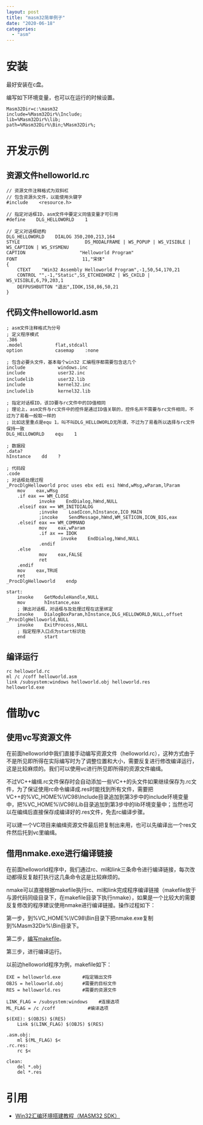 ```yaml
---
layout: post
title: "masm32简单例子"
date: "2020-06-18"
categories: 
  - "asm"
---
```


# 安装

最好安装在c盘。

编写如下环境变量，也可以在运行的时候设置。

```
Masm32Dir=c:\masm32
include=%Masm32Dir%\Include;
lib=%Masm32Dir%\lib;
path=%Masm32Dir%\Bin;%Masm32Dir%;
```

# 开发示例

## 资源文件helloworld.rc

```
// 资源文件注释格式为双斜杠
// 包含资源头文件，以能使用头键字
#include    <resource.h>

// 指定对话框ID，asm文件中要定义同值变量才可引用
#define    DLG_HELLOWORLD    1

// 定义对话框结构
DLG_HELLOWORLD    DIALOG 350,200,213,164
STYLE                        DS_MODALFRAME | WS_POPUP | WS_VISIBLE | WS_CAPTION | WS_SYSMENU
CAPTION                    "Helloworld Program"
FONT                        11,"宋体"
{
    CTEXT    "Win32 Assembly Helloworld Program",-1,50,54,170,21
    CONTROL "",-1,"Static",SS_ETCHEDHORZ | WS_CHILD | WS_VISIBLE,6,79,203,1
    DEFPUSHBUTTON "退出",IDOK,158,86,50,21
}
```

## 代码文件helloworld.asm

```
; asm文件注释格式为分号
; 定义程序模式
.386
.model            flat,stdcall
option            casemap    :none

; 包含必要头文件，基本每个win32 汇编程序都需要包含这几个
include            windows.inc
include            user32.inc
includelib    　　　user32.lib
include            kernel32.inc
includelib    　　　kernel32.lib

; 指定对话框ID，该ID要与rc文件中的ID值相同
; 理论上，asm文件与rc文件中的控件是通过ID值关联的，控件名并不需要与rc文件相同，不过为了易看一般取一样的
; 比如这里重点是equ 1，叫不叫DLG_HELLOWORLD无所谓，不过为了易看所以选择与rc文件保持一致
DLG_HELLOWORLD    equ    1

; 数据段
.data?
hInstance    dd    ?

; 代码段
.code
; 对话框处理过程
_ProcDlgHelloworld proc uses ebx edi esi hWnd,wMsg,wParam,lParam
    mov    eax,wMsg
    .if eax == WM_CLOSE
            invoke    EndDialog,hWnd,NULL
    .elseif eax == WM_INITDIALOG
            ;invoke    LoadIcon,hInstance,ICO_MAIN
            ;incoke    SendMessage,hWnd,WM_SETICON,ICON_BIG,eax
    .elseif eax == WM_COMMAND
            mov    eax,wParam
            .if ax == IDOK
                    invoke    EndDialog,hWnd,NULL
            .endif
    .else
            mov    eax,FALSE
            ret
    .endif
    mov    eax,TRUE
    ret
_ProcDlgHelloworld    endp

start:
    invoke    GetModuleHandle,NULL
    mov       hInstance,eax
    ; 弹出对话框，对话框与及处理过程在这里绑定
    invoke    DialogBoxParam,hInstance,DLG_HELLOWORLD,NULL,offset _ProcDlgHelloworld,NULL
    invoke    ExitProcess,NULL
    ; 指定程序入口点为start标识处
    end       start
```

## 编译运行

```
rc helloworld.rc
ml /c /coff helloworld.asm
link /subsystem:windows helloworld.obj helloworld.res
helloworld.exe
```

# 借助vc

## 使用vc写资源文件

在前面helloworld中我们直接手动编写资源文件（helloworld.rc），这种方式由于不是所见即所得在实际编写时为了调整位置和大小，需要反复进行修改编译运行，这是比较麻烦的。我们可以使用vc进行所见即所得的资源文件编缉。

不过VC++编缉.rc文件保存时会自动添加一些VC++的头文件如果继续保存为.rc文件，为了保证使用rc命令编译成.res时能找到所有文件，需要把VC++的%VC\_HOME%\\VC98\\Include目录追加到第3步中的include环境变量中，把%VC\_HOME%\\VC98\\Lib目录追加到第3步中的lib环境变量中；当然也可以在编缉后直接保存成编译好的.res文件，免去rc编译步骤。

可以建一个VC项目来编缉资源文件最后把复制出来用，也可以先编译出一个res文件然后托到vc里编缉。

## 借用nmake.exe进行编译链接

在前面helloworld程序中，我们通过rc、ml和link三条命令进行编译链接，每次改动都得反复敲打执行这几条命令这是比较麻烦的。

nmake可以直接根据makefile执行rc、ml和link完成程序编译链接（makefile放于与源代码同级目录下，在makefile目录下执行nmake），如果是一个比较大的需要反复修改的程序建议使用nmake进行编译链接。操作过程如下：

第一步，到%VC\_HOME%\\VC98\\Bin目录下把nmake.exe复制到%Masm32Dir%\\Bin目录下。

第二步，[编写makefile](http://www.cnblogs.com/lsdb/p/7418990.html)。

第三步，进行编译运行。

以前边helloworld程序为例，makefile如下：

```
EXE = helloworld.exe        #指定输出文件
OBJS = helloworld.obj       #需要的目标文件
RES = helloworld.res        #需要的资源文件

LINK_FLAG = /subsystem:windows    #连接选项
ML_FLAG = /c /coff            #编译选项

$(EXE): $(OBJS) $(RES)
    Link $(LINK_FLAG) $(OBJS) $(RES)

.asm.obj:
    ml $(ML_FLAG) $<
.rc.res:
    rc $<

clean:
    del *.obj
    del *.res
```

# 引用

- [Win32汇编环境搭建教程（MASM32 SDK）](https://www.cnblogs.com/lsdb/p/7402955.html)
